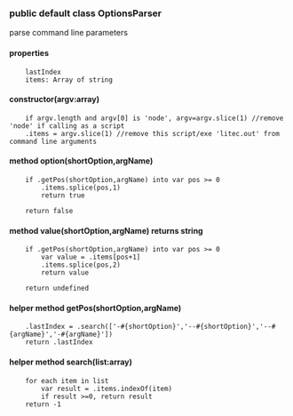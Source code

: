 
### public default class OptionsParser
parse command line parameters

#### properties
        lastIndex
        items: Array of string

#### constructor(argv:array)
        if argv.length and argv[0] is 'node', argv=argv.slice(1) //remove 'node' if calling as a script
        .items = argv.slice(1) //remove this script/exe 'litec.out' from command line arguments

#### method option(shortOption,argName)
        
        if .getPos(shortOption,argName) into var pos >= 0
            .items.splice(pos,1)
            return true
        
        return false

#### method value(shortOption,argName) returns string
        
        if .getPos(shortOption,argName) into var pos >= 0
            var value = .items[pos+1]
            .items.splice(pos,2)
            return value
        
        return undefined

#### helper method getPos(shortOption,argName)

        .lastIndex = .search(['-#{shortOption}','--#{shortOption}','--#{argName}','-#{argName}'])
        return .lastIndex

#### helper method search(list:array)
        for each item in list
            var result = .items.indexOf(item)
            if result >=0, return result
        return -1



